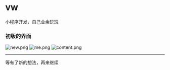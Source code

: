 # vw
小程序开发，自己业余玩玩


### 初版的界面
![new.png](https://i.loli.net/2017/07/27/5979f2c8ed867.png)
![me.png](https://i.loli.net/2017/07/27/5979f202083e8.png)
![content.png](https://i.loli.net/2017/07/27/5979f2032b9f7.png)

---

等有了新的想法，再来继续
